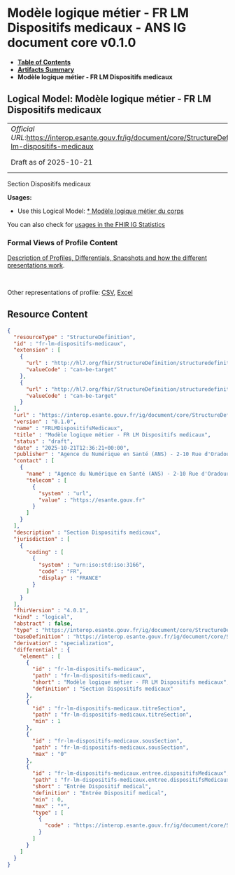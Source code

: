 # Modèle logique métier - FR LM Dispositifs medicaux - ANS IG document core v0.1.0

* [**Table of Contents**](toc.md)
* [**Artifacts Summary**](artifacts.md)
* **Modèle logique métier - FR LM Dispositifs medicaux**

## Logical Model: Modèle logique métier - FR LM Dispositifs medicaux 

| | |
| :--- | :--- |
| *Official URL*:https://interop.esante.gouv.fr/ig/document/core/StructureDefinition/fr-lm-dispositifs-medicaux | *Version*:0.1.0 |
| Draft as of 2025-10-21 | *Computable Name*:FRLMDispositifsMedicaux |

 
Section Dispositifs medicaux 

**Usages:**

* Use this Logical Model: [* Modèle logique métier du corps](StructureDefinition-fr-lm-corps-document.md)

You can also check for [usages in the FHIR IG Statistics](https://packages2.fhir.org/xig/ans.document.fr.core|current/StructureDefinition/fr-lm-dispositifs-medicaux)

### Formal Views of Profile Content

 [Description of Profiles, Differentials, Snapshots and how the different presentations work](http://build.fhir.org/ig/FHIR/ig-guidance/readingIgs.html#structure-definitions). 

 

Other representations of profile: [CSV](StructureDefinition-fr-lm-dispositifs-medicaux.csv), [Excel](StructureDefinition-fr-lm-dispositifs-medicaux.xlsx) 



## Resource Content

```json
{
  "resourceType" : "StructureDefinition",
  "id" : "fr-lm-dispositifs-medicaux",
  "extension" : [
    {
      "url" : "http://hl7.org/fhir/StructureDefinition/structuredefinition-type-characteristics",
      "valueCode" : "can-be-target"
    },
    {
      "url" : "http://hl7.org/fhir/StructureDefinition/structuredefinition-type-characteristics",
      "valueCode" : "can-be-target"
    }
  ],
  "url" : "https://interop.esante.gouv.fr/ig/document/core/StructureDefinition/fr-lm-dispositifs-medicaux",
  "version" : "0.1.0",
  "name" : "FRLMDispositifsMedicaux",
  "title" : "Modèle logique métier - FR LM Dispositifs medicaux",
  "status" : "draft",
  "date" : "2025-10-21T12:36:21+00:00",
  "publisher" : "Agence du Numérique en Santé (ANS) - 2-10 Rue d'Oradour-sur-Glane, 75015 Paris",
  "contact" : [
    {
      "name" : "Agence du Numérique en Santé (ANS) - 2-10 Rue d'Oradour-sur-Glane, 75015 Paris",
      "telecom" : [
        {
          "system" : "url",
          "value" : "https://esante.gouv.fr"
        }
      ]
    }
  ],
  "description" : "Section Dispositifs medicaux",
  "jurisdiction" : [
    {
      "coding" : [
        {
          "system" : "urn:iso:std:iso:3166",
          "code" : "FR",
          "display" : "FRANCE"
        }
      ]
    }
  ],
  "fhirVersion" : "4.0.1",
  "kind" : "logical",
  "abstract" : false,
  "type" : "https://interop.esante.gouv.fr/ig/document/core/StructureDefinition/fr-lm-dispositifs-medicaux",
  "baseDefinition" : "https://interop.esante.gouv.fr/ig/document/core/StructureDefinition/fr-lm-section",
  "derivation" : "specialization",
  "differential" : {
    "element" : [
      {
        "id" : "fr-lm-dispositifs-medicaux",
        "path" : "fr-lm-dispositifs-medicaux",
        "short" : "Modèle logique métier - FR LM Dispositifs medicaux",
        "definition" : "Section Dispositifs medicaux"
      },
      {
        "id" : "fr-lm-dispositifs-medicaux.titreSection",
        "path" : "fr-lm-dispositifs-medicaux.titreSection",
        "min" : 1
      },
      {
        "id" : "fr-lm-dispositifs-medicaux.sousSection",
        "path" : "fr-lm-dispositifs-medicaux.sousSection",
        "max" : "0"
      },
      {
        "id" : "fr-lm-dispositifs-medicaux.entree.dispositifsMedicaux",
        "path" : "fr-lm-dispositifs-medicaux.entree.dispositifsMedicaux",
        "short" : "Entrée Dispositif medical",
        "definition" : "Entrée Dispositif medical",
        "min" : 0,
        "max" : "*",
        "type" : [
          {
            "code" : "https://interop.esante.gouv.fr/ig/document/core/StructureDefinition/fr-lm-dispositif-medical"
          }
        ]
      }
    ]
  }
}

```
